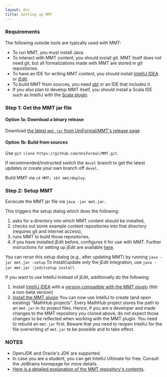 ```yaml
---
layout: doc
title: Setting up MMT
---
```


### Requirements

The following outside tools are typically used with MMT:

* To run MMT, you must install Java.
* To interact with MMT content, you should install git.
MMT itself does not need git, but all formalizations made with MMT are stored in git repositories.
* To have an IDE for writing MMT content, you should install [IntelliJ IDEA](https://www.jetbrains.com/idea/) or [jEdit](http://jedit.org/).
* To build MMT from sources, you need [sbt](https://www.scala-sbt.org/) or an IDE that includes it.
* If you also plan to develop MMT itself, you should install a Scala IDE such as IntelliJ with the [Scala plugin](https://plugins.jetbrains.com/plugin/1347-scala).

### Step 1: Get the MMT jar file

#### Option 1a: Download a binary release

Download [the latest `mmt.jar` from UniFormal/MMT's release page](https://github.com/UniFormal/MMT/releases/latest)

#### Option 1b: Build from sources

Use `git clone https://github.com/UniFormal/MMT.git`.

If recommended/instructed switch the `devel` branch to get the latest updates or create your own branch off `devel`.

Build MMT via `cd MMT; sbt mmt/deploy`.

### Step 2: Setup MMT

Excecute the MMT jar file via `java -jar mmt.jar`.

This triggers the setup dialog which does the following:
1. asks for a directory into which MMT content should be installed,
1. checks out some example content repositories into that directory (requires git and internet access),
1. runs MMT to build those repositories,
1. if you have installed jEdit before, configures it for use with MMT.
   Further instructions for setting up jEdit are available [here](jedit).

You can rerun this setup dialog (e.g., after updating MMT) by running `java -jar mmt.jar :setup`
To install/update only the jEdit integration, use `java -jar mmt.jar :jeditsetup install`.

If you want to use IntelliJ instead of jEdit, additionally do the following:
1. Install [IntelliJ IDEA](https://www.jetbrains.com/idea/) with a [version compatible with the MMT plugin](https://plugins.jetbrains.com/plugin/11450-mmt/versions) (tldr: a non-beta version)
2. [Install the MMT plugin](https://uniformal.github.io/doc/applications/intellij/)
You can now use IntelliJ to create (and open existing) "MathHub projects".
Every MathHub project stores the path to an `mmt.jar` in its project files.
Hence, if you are a developer and made changes to the MMT repository you cloned above, do not expect those changes to be reflected when working with the MMT plugin. You need to rebuild an `mmt.jar` first. Beware that you need to reopen IntelliJ for the file overwriting of `mmt.jar` to be possible and to take effect.


### NOTES

- OpenJDK and Oracle's JDK are supported.
- In case you are a student, you can get IntelliJ Ultimate for free. Consult the JetBrains homepage for more details.
- [Here is a detailed explanation of the MMT repository's contents](repo).

